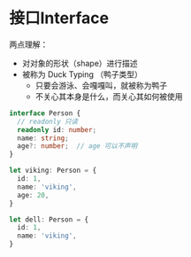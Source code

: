 # 接口Interface

两点理解：
- 对对象的形状（shape）进行描述
- 被称为 Duck Typing （鸭子类型）
  - 只要会游泳、会嘎嘎叫，就被称为鸭子
  - 不关心其本身是什么，而关心其如何被使用

```ts
interface Person {
  // readonly 只读
  readonly id: number;
  name: string;
  age?: number;  // age 可以不声明
}

let viking: Person = {
  id: 1,
  name: 'viking',
  age: 20,
}

let dell: Person = {
  id: 1,
  name: 'viking',
}
```

